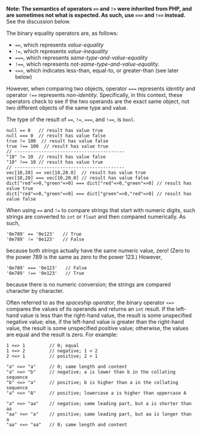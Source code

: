 **Note: The semantics of operators `==` and `!=` were inherited from PHP, and are sometimes not
what is expected. As such, use `===` and `!==` instead.** See the discussion below.

The binary equality operators are, as follows:
* `==`, which represents *value-equality*
* `!=`, which represents *value-inequality*
* `===`, which represents *same-type-and-value-equality*
* `!==`, which represents *not-same-type-and-value-equality*.
* `<=>`, which indicates less-than, equal-to, or greater-than (see later below)

However, when comparing two objects, operator `===` represents *identity* and operator `!==` represents *non-identity*. Specifically,
in this context, these operators check to see if the two operands are the exact same object, not two different objects of the same type and value.

The type of the result of `==`, `!=`, `===`, and `!==`, is `bool`.

```Hack
null == 0   // result has value true
null === 0  // result has value false
true != 100  // result has value false
true !== 100  // result has value true
// -----------------------------------------
"10" != 10  // result has value false
"10" !== 10 // result has value true
// -----------------------------------------
vec[10,20] == vec[10,20.0]  // result has value true
vec[10,20] === vec[10,20.0] // result has value false
dict["red"=>0,"green"=>0] === dict["red"=>0,"green"=>0] // result has value true
dict["red"=>0,"green"=>0] === dict["green"=>0,"red"=>0] // result has value false
```

When using `==` and `!=` to compare strings that start with numeric digits, such strings
are converted to `int` or `float` and then compared numerically. As such,

```Hack
'0e789' == '0e123'   // True
'0e789' != '0e123'   // False
```

because both strings actually have the same numeric value, zero! (Zero to the power 789 is the
same as zero to the power 123.) However,

```Hack
'0e789' === '0e123'   // False
'0e789' !== '0e123'   // True
```

because there is no numeric conversion; the strings are compared character by character.

Often referred to as the *spaceship operator*, the binary operator `<=>` compares the values of its operands and returns an `int`
result. If the left-hand value is less than the right-hand value, the result is some unspecified negative value; else, if the left-hand
value is greater than the right-hand value, the result is some unspecified positive value; otherwise, the values are equal and the result is zero. For example:

```Hack
1 <=> 1         // 0; equal
1 <=> 2         // negative; 1 < 2
2 <=> 1         // positive; 2 > 1

"a" <=> "a"     // 0; same length and content
"a" <=> "b"     // negative; a is lower than b in the collating sequence
"b" <=> "a"     // positive; b is higher than a in the collating sequence
"a" <=> "A"     // positive; lowercase a is higher than uppercase A

"a" <=> "aa"    // negative; same leading part, but a is shorter than aa
"aa" <=> "a"    // positive; same leading part, but aa is longer than a
"aa" <=> "aa"   // 0; same length and content
```
